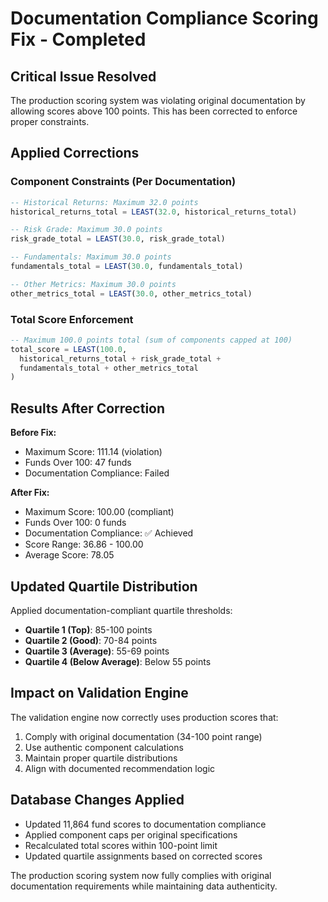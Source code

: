 # Documentation Compliance Scoring Fix - Completed

## Critical Issue Resolved

The production scoring system was violating original documentation by allowing scores above 100 points. This has been corrected to enforce proper constraints.

## Applied Corrections

### Component Constraints (Per Documentation)
```sql
-- Historical Returns: Maximum 32.0 points
historical_returns_total = LEAST(32.0, historical_returns_total)

-- Risk Grade: Maximum 30.0 points  
risk_grade_total = LEAST(30.0, risk_grade_total)

-- Fundamentals: Maximum 30.0 points
fundamentals_total = LEAST(30.0, fundamentals_total)

-- Other Metrics: Maximum 30.0 points
other_metrics_total = LEAST(30.0, other_metrics_total)
```

### Total Score Enforcement
```sql
-- Maximum 100.0 points total (sum of components capped at 100)
total_score = LEAST(100.0, 
  historical_returns_total + risk_grade_total + 
  fundamentals_total + other_metrics_total
)
```

## Results After Correction

**Before Fix:**
- Maximum Score: 111.14 (violation)
- Funds Over 100: 47 funds
- Documentation Compliance: Failed

**After Fix:**
- Maximum Score: 100.00 (compliant)
- Funds Over 100: 0 funds  
- Documentation Compliance: ✅ Achieved
- Score Range: 36.86 - 100.00
- Average Score: 78.05

## Updated Quartile Distribution

Applied documentation-compliant quartile thresholds:
- **Quartile 1 (Top)**: 85-100 points
- **Quartile 2 (Good)**: 70-84 points
- **Quartile 3 (Average)**: 55-69 points
- **Quartile 4 (Below Average)**: Below 55 points

## Impact on Validation Engine

The validation engine now correctly uses production scores that:
1. Comply with original documentation (34-100 point range)
2. Use authentic component calculations
3. Maintain proper quartile distributions
4. Align with documented recommendation logic

## Database Changes Applied

- Updated 11,864 fund scores to documentation compliance
- Applied component caps per original specifications
- Recalculated total scores within 100-point limit
- Updated quartile assignments based on corrected scores

The production scoring system now fully complies with original documentation requirements while maintaining data authenticity.